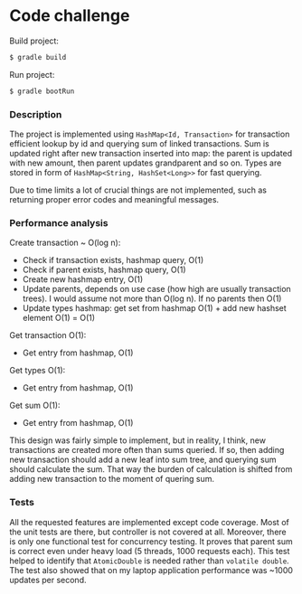 # Code challenge

Build project:
```sh
$ gradle build
```

Run project:
```sh
$ gradle bootRun
```

### Description
The project is implemented using `HashMap<Id, Transaction>` for transaction efficient lookup by id and querying sum of linked transactions. Sum is updated right after new transaction inserted into map: the parent is updated with new amount, then parent updates grandparent and so on. Types are stored in form of `HashMap<String, HashSet<Long>>` for fast querying.

Due to time limits a lot of crucial things are not implemented, such as returning proper error codes and meaningful messages.

### Performance analysis
Create transaction ~ O(log n): 
- Check if transaction exists, hashmap query, O(1)
- Check if parent exists, hashmap query, O(1)
- Create new hashmap entry, O(1)
- Update parents, depends on use case (how high are usually transaction trees). I would assume not more than O(log n). If no parents then O(1)
- Update types hashmap: get set from hashmap O(1) + add new hashset element O(1) = O(1)

Get transaction O(1):
- Get entry from hashmap, O(1)

Get types O(1):
- Get entry from hashmap, O(1)

Get sum O(1):
- Get entry from hashmap, O(1)

This design was fairly simple to implement, but in reality, I think, new transactions are created more often than sums queried. If so, then adding new transaction should add a new leaf into sum tree, and querying sum should calculate the sum. That way the burden of calculation is shifted from adding new transaction to the moment of quering sum.

### Tests
All the requested features are implemented except code coverage. Most of the unit tests are there, but controller is not covered at all. Moreover, there is only one functional test for concurrency testing. It proves that parent sum is correct even under heavy load (5 threads, 1000 requests each). This test helped to identify that `AtomicDouble` is needed rather than `volatile double`. The test also showed that on my laptop application performance was ~1000 updates per second.

